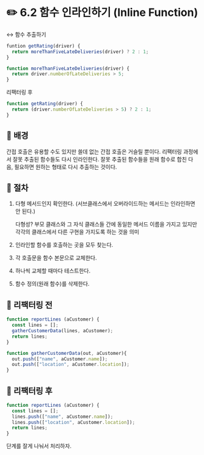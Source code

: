 # ✏️ 6.2 함수 인라인하기 (Inline Function)

↔️ 함수 추출하기

```javascript
funtion getRating(driver) {
  return moreThanFiveLateDeliveries(driver) ? 2 : 1;
}

function moreThanFiveLateDeliveries(driver) {
  return driver.numberOfLateDeliveries > 5;
}
```

리팩터링 후

```javascript
function getRating(driver) {
  return (driver.numberOfLateDeliveries > 5) ? 2 : 1;
}
```

## 🧷 배경

간접 호출은 유용할 수도 있지만 쓸데 없는 간접 호출은 거슬릴 뿐이다. 리팩터링 과정에서 잘못 추출된 함수들도 다시 인라인한다. 잘못 추출된 함수들을 원래 함수로 합친 다음, 필요하면 원하는 형태로 다시 추출하는 것이다.

## 🧷 절차

1.  다형 메서드인지 확인한다. (서브클래스에서 오버라이드하는 메서드는 인라인하면 안 된다.)

    다형성? 부모 클래스와 그 자식 클래스들 간에 동일한 메서드 이름을 가지고 있지만 각각의 클래스에서 다른 구현을 가지도록 하는 것을 의미
2. 인라인할 함수를 호출하는 곳을 모두 찾는다.
3. 각 호출문을 함수 본문으로 교체한다.
4. 하나씩 교체할 때마다 테스트한다.
5. 함수 정의(원래 함수)를 삭제한다.



## 🧷 리팩터링 전

```javascript
function reportLines (aCustomer) {
  const lines = [];
  gatherCustomerData(lines, aCustomer);
  return lines;
}

function gatherCustomerData(out, aCustomer){
  out.push(["name", aCustomer.name]);
  out.push(["location", aCustomer.location]);
}
```



## 🧷 리팩터링 후

```javascript
function reportLines (aCustomer) {
  const lines = [];
  lines.push(["name", aCustomer.name]);
  lines.push(["location", aCustomer.location]);
  return lines;
}
```

단계를 잘게 나눠서 처리하자.
